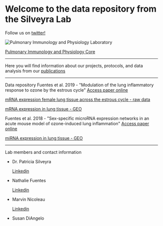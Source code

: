 # Welcome to the data repository from the Silveyra Lab


Follow us on [twitter!](https://twitter.com/silveyralab?lang=en)


![Pulmonary Immunology and Physiology Laboratory](https://lh3.googleusercontent.com/-Y-N5DQvxqv8/AAAAAAAAAAI/AAAAAAAAABM/Hed4RGZhtWs/s360-c-k-no/photo.jpg)

[Pulmonary Immunology and Physiology Core](http://www.pennstatehershey.org/web/pulmonary-core/home)


---------
Here you will find information about our projects, protocols, and data analysis from our [publications](http://www.ncbi.nlm.nih.gov/myncbi/browse/collection/43899845/?sort=date&direction=descending)


---------
Data repository
Fuentes et al. 2019 - "Modulation of the lung inflammatory response to ozone by the estrous cycle"
[Access paper online](https://physoc.onlinelibrary.wiley.com/doi/full/10.14814/phy2.14026)


[mRNA expression female lung tissue across the estrous cycle - raw data](http://psilveyra.github.io/silveyralab/GA_RTPCR_Silveyra.xls)

[mRNA expression in lung tissue - GEO](https://www.ncbi.nlm.nih.gov/geo/query/acc.cgi?acc=GSE123276)


Fuentes et al. 2018 - "Sex-specific microRNA expression networks in an acute mouse model of ozone-induced lung inflammation"
[Access paper online](https://bsd.biomedcentral.com/articles/10.1186/s13293-018-0177-7)

[miRNA expression in lung tissue - GEO](https://www.ncbi.nlm.nih.gov/geo/query/acc.cgi?acc=GSE111667)


        
      
---------

Lab members and contact information

* Dr. Patricia Silveyra 

     [Linkedin](https://www.linkedin.com/in/patriciasilveyra)
    

* Nathalie Fuentes

     [Linkedin](https://www.linkedin.com/in/nathaliefuentes)

* Marvin Nicoleau

     [Linkedin](https://www.linkedin.com/in/marvin-nicoleau-93467784) 
     
* Susan DiAngelo



